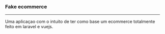 ### Fake ecommerce
---
Uma aplicaçao com o intuito de ter como base um ecommerce totalmente feito em laravel e vuejs.
